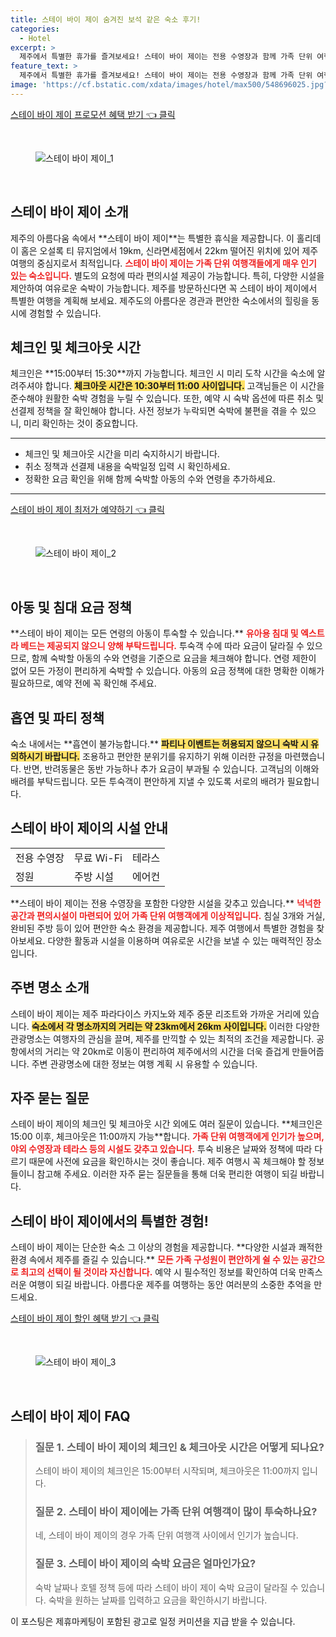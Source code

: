 ```yaml
---
title: 스테이 바이 제이 숨겨진 보석 같은 숙소 후기!
categories:
  - Hotel
excerpt: >
  제주에서 특별한 휴가를 즐겨보세요! 스테이 바이 제이는 전용 수영장과 함께 가족 단위 여행객에게 최적화된 공간입니다. 3개의 침실과 테라스를 갖춘 이 숙소에서 편리한 체크인과 다양한 즐길 거리를 경험하세요.
feature_text: >
  제주에서 특별한 휴가를 즐겨보세요! 스테이 바이 제이는 전용 수영장과 함께 가족 단위 여행객에게 최적화된 공간입니다. 3개의 침실과 테라스를 갖춘 이 숙소에서 편리한 체크인과 다양한 즐길 거리를 경험하세요.
image: 'https://cf.bstatic.com/xdata/images/hotel/max500/548696025.jpg?k=ea0e3f2ddc39f2247fc7f0fa714fbff01d43704a5f78690d3eb2b16e996686da&o=&hp=1'
---
```


<p><a class="modoo-button" href="https://tinyurl.com/22t7fsvk" rel="nofollow noopener">스테이 바이 제이 프로모션 혜택 받기 👈 클릭</a></p><br/>
<figure class="image"><img alt="스테이 바이 제이_1" src="https://cf.bstatic.com/xdata/images/hotel/max1024x768/548351090.jpg?k=7b2717247c25cc966b61bc96e53d8badfef1b6bd77f57a5bbd7a7edc1a47bcf2&amp;o=&amp;hp=1"/></figure><br/>

<h2 id="스테이_바이_제이_소개">스테이 바이 제이 소개</h2>
<p>제주의 아름다움 속에서 **스테이 바이 제이**는 특별한 휴식을 제공합니다. 이 홀리데이 홈은 오설록 티 뮤지엄에서 19km, 신라면세점에서 22km 떨어진 위치에 있어 제주 여행의 중심지로서 최적입니다. <b><span style="color: #ee2323;">스테이 바이 제이는 가족 단위 여행객들에게 매우 인기 있는 숙소입니다.</span></b> 별도의 요청에 따라 편의시설 제공이 가능합니다. 특히, 다양한 시설을 제안하여 여유로운 숙박이 가능합니다. 제주를 방문하신다면 꼭 스테이 바이 제이에서 특별한 여행을 계획해 보세요. 제주도의 아름다운 경관과 편안한 숙소에서의 힐링을 동시에 경험할 수 있습니다.</p>
<h2 id="체크인_체크아웃_시간">체크인 및 체크아웃 시간</h2>
<p>체크인은 **15:00부터 15:30**까지 가능합니다. 체크인 시 미리 도착 시간을 숙소에 알려주셔야 합니다. <b><span style="background-color: #ffe066;">체크아웃 시간은 10:30부터 11:00 사이입니다.</span></b> 고객님들은 이 시간을 준수해야 원활한 숙박 경험을 누릴 수 있습니다. 또한, 예약 시 숙박 옵션에 따른 취소 및 선결제 정책을 잘 확인해야 합니다. 사전 정보가 누락되면 숙박에 불편을 겪을 수 있으니, 미리 확인하는 것이 중요합니다.</p>
<hr/>
<ul>
<li>체크인 및 체크아웃 시간을 미리 숙지하시기 바랍니다.</li>
<li>취소 정책과 선결제 내용을 숙박일정 입력 시 확인하세요.</li>
<li>정확한 요금 확인을 위해 함께 숙박할 아동의 수와 연령을 추가하세요.</li>
</ul>
<hr/>
<p><a class="modoo-button" href="https://tinyurl.com/22t7fsvk" rel="nofollow noopener">스테이 바이 제이 최저가 예약하기 👈 클릭</a></p><br/>
<figure class="image"><img alt="스테이 바이 제이_2" src="https://cf.bstatic.com/xdata/images/hotel/max500/548696025.jpg?k=ea0e3f2ddc39f2247fc7f0fa714fbff01d43704a5f78690d3eb2b16e996686da&amp;o=&amp;hp=1"/></figure><br/>
<h2 id="아동_침대_요금_정책">아동 및 침대 요금 정책</h2>
<p>**스테이 바이 제이는 모든 연령의 아동이 투숙할 수 있습니다.** <b><span style="color: #ee2323;">유아용 침대 및 엑스트라 베드는 제공되지 않으니 양해 부탁드립니다.</span></b> 투숙객 수에 따라 요금이 달라질 수 있으므로, 함께 숙박할 아동의 수와 연령을 기준으로 요금을 체크해야 합니다. 연령 제한이 없어 모든 가정이 편리하게 숙박할 수 있습니다. 아동의 요금 정책에 대한 명확한 이해가 필요하므로, 예약 전에 꼭 확인해 주세요.</p>
<h2 id="흡연_및_파티_정책">흡연 및 파티 정책</h2>
<p>숙소 내에서는 **흡연이 불가능합니다.** <b><span style="background-color: #ffe066;">파티나 이벤트는 허용되지 않으니 숙박 시 유의하시기 바랍니다.</span></b> 조용하고 편안한 분위기를 유지하기 위해 이러한 규정을 마련했습니다. 반면, 반려동물은 동반 가능하나 추가 요금이 부과될 수 있습니다. 고객님의 이해와 배려를 부탁드립니다. 모든 투숙객이 편안하게 지낼 수 있도록 서로의 배려가 필요합니다.</p>
<h2 id="스테이_바이_제이의_시설_안내">스테이 바이 제이의 시설 안내</h2>
<table>
<tr>
<td>전용 수영장</td>
<td>무료 Wi-Fi</td>
<td>테라스</td>
</tr>
<tr>
<td>정원</td>
<td>주방 시설</td>
<td>에어컨</td>
</tr>
</table>
<p>**스테이 바이 제이는 전용 수영장을 포함한 다양한 시설을 갖추고 있습니다.** <b><span style="color: #ee2323;">넉넉한 공간과 편의시설이 마련되어 있어 가족 단위 여행객에게 이상적입니다.</span></b> 침실 3개와 거실, 완비된 주방 등이 있어 편안한 숙소 환경을 제공합니다. 제주 여행에서 특별한 경험을 찾아보세요. 다양한 활동과 시설을 이용하며 여유로운 시간을 보낼 수 있는 매력적인 장소입니다.</p>
<h2 id="주변_관광명소">주변 명소 소개</h2>
<p>스테이 바이 제이는 제주 파라다이스 카지노와 제주 중문 리조트와 가까운 거리에 있습니다. <b><span style="background-color: #ffe066;">숙소에서 각 명소까지의 거리는 약 23km에서 26km 사이입니다.</span></b> 이러한 다양한 관광명소는 여행자의 관심을 끌며, 제주를 만끽할 수 있는 최적의 조건을 제공합니다. 공항에서의 거리는 약 20km로 이동이 편리하여 제주에서의 시간을 더욱 즐겁게 만들어줍니다. 주변 관광명소에 대한 정보는 여행 계획 시 유용할 수 있습니다.</p>
<h2 id="자주_묻는_질문">자주 묻는 질문</h2>
<p>스테이 바이 제이의 체크인 및 체크아웃 시간 외에도 여러 질문이 있습니다. **체크인은 15:00 이후, 체크아웃은 11:00까지 가능**합니다. <b><span style="color: #ee2323;">가족 단위 여행객에게 인기가 높으며, 야외 수영장과 테라스 등의 시설도 갖추고 있습니다.</span></b> 투숙 비용은 날짜와 정책에 따라 다르기 때문에 사전에 요금을 확인하시는 것이 좋습니다. 제주 여행시 꼭 체크해야 할 정보들이니 참고해 주세요. 이러한 자주 묻는 질문들을 통해 더욱 편리한 여행이 되길 바랍니다.</p>
<h2 id="마무리_특별한_경험">스테이 바이 제이에서의 특별한 경험!</h2>
<p>스테이 바이 제이는 단순한 숙소 그 이상의 경험을 제공합니다. **다양한 시설과 쾌적한 환경 속에서 제주를 즐길 수 있습니다.** <b><span style="color: #ee2323;">모든 가족 구성원이 편안하게 쉴 수 있는 공간으로 최고의 선택이 될 것이라 자신합니다.</span></b> 예약 시 필수적인 정보를 확인하여 더욱 만족스러운 여행이 되길 바랍니다. 아름다운 제주를 여행하는 동안 여러분의 소중한 추억을 만드세요.</p>

<p><a class="modoo-button" href="https://tinyurl.com/22t7fsvk" rel="nofollow noopener">스테이 바이 제이 할인 혜택 받기 👈 클릭</a></p><br>

<figure class="image"><img src="https://cf.bstatic.com/xdata/images/hotel/max500/548696183.jpg?k=05cd4475d6f34dcfbaf8977f5ed44b4729ff236a44876320f722b6d333d0f3e1&o=&hp=1" alt="스테이 바이 제이_3"></figure><br>
<h2 id="스테이 바이 제이_FAQ">스테이 바이 제이 FAQ</h2>
<div itemscope="" itemtype="https://schema.org/FAQPage"> <blockquote> <div itemscope="" itemprop="mainEntity" itemtype="https://schema.org/Question"> <h3 id="질문_1" itemprop="name">질문 1. 스테이 바이 제이의 체크인 & 체크아웃 시간은 어떻게 되나요?</h3> <div itemscope="" itemprop="acceptedAnswer" itemtype="https://schema.org/Answer"> <span itemprop="text"> <p>스테이 바이 제이의 체크인은 15:00부터 시작되며, 체크아웃은 11:00까지 입니다.</p> </span> </div> </div> <div itemscope="" itemprop="mainEntity" itemtype="https://schema.org/Question"> <h3 id="질문_2" itemprop="name">질문 2. 스테이 바이 제이에는 가족 단위 여행객이 많이 투숙하나요?</h3> <div itemscope="" itemprop="acceptedAnswer" itemtype="https://schema.org/Answer"> <span itemprop="text"> <p>네, 스테이 바이 제이의 경우 가족 단위 여행객 사이에서 인기가 높습니다.</p> </span> </div> </div> <div itemscope="" itemprop="mainEntity" itemtype="https://schema.org/Question"> <h3 id="질문_3" itemprop="name">질문 3. 스테이 바이 제이의 숙박 요금은 얼마인가요?</h3> <div itemscope="" itemprop="acceptedAnswer" itemtype="https://schema.org/Answer"> <span itemprop="text"> <p>숙박 날짜나 호텔 정책 등에 따라 스테이 바이 제이 숙박 요금이 달라질 수 있습니다. 숙박을 원하는 날짜를 입력하고 요금을 확인하시기 바랍니다.</p> </span> </div> </div> </blockquote> </div><p>이 포스팅은 제휴마케팅이 포함된 광고로 일정 커미션을 지급 받을 수 있습니다.</p>

